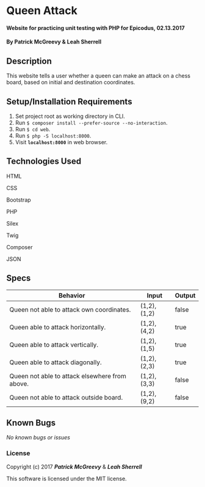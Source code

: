 # Queen Attack

#### Website for practicing unit testing with PHP for Epicodus, 02.13.2017

#### By Patrick McGreevy & Leah Sherrell

## Description

This website tells a user whether a queen can make an attack on a chess board, based on initial and destination coordinates.


## Setup/Installation Requirements
1. Set project root as working directory in CLI.
2. Run `$ composer install --prefer-source --no-interaction`.
3. Run `$ cd web`.
4. Run `$ php -S localhost:8000`.
5. Visit **`localhost:8000`** in web browser.


## Technologies Used

HTML

CSS

Bootstrap

PHP

Silex

Twig

Composer

JSON

## Specs

|Behavior|Input|Output|
|--------|-----|------|
|Queen not able to attack own coordinates.|(1,2),(1,2)|false|
|Queen able to attack horizontally.|(1,2),(4,2)|true|
|Queen able to attack vertically.|(1,2),(1,5)|true|
|Queen able to attack diagonally.|(1,2),(2,3)|true|
|Queen not able to attack elsewhere from above.|(1,2),(3,3)|false|
|Queen not able to attack outside board.|(1,2),(9,2)|false|

## Known Bugs

_No known bugs or issues_

### License

Copyright (c) 2017 _**Patrick McGreevy**_ & _**Leah Sherrell**_

This software is licensed under the MIT license.
